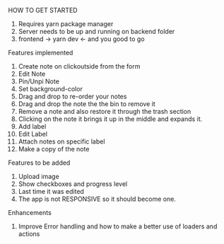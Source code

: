 HOW TO GET STARTED

1. Requires yarn package manager
2. Server needs to be up and running on backend folder
3. frontend -> yarn dev <- and you good to go

Features implemented

1. Create note on clickoutside from the form
2. Edit Note
3. Pin/Unpi Note
4. Set background-color
5. Drag and drop to re-order your notes
6. Drag and drop the note the the bin to remove it
7. Remove a note and also restore it through the trash section
8. Clicking on the note it brings it up in the middle and expands it.
9. Add label
10. Edit Label
11. Attach notes on specific label
12. Make a copy of the note

Features to be added

1. Upload image
2. Show checkboxes and progress level
3. Last time it was edited
4. The app is not RESPONSIVE so it should become one.

Enhancements

1. Improve Error handling and how to make a better use of loaders and actions
